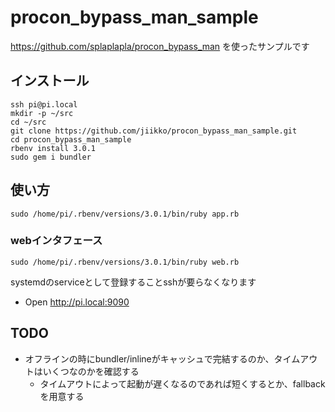 # procon_bypass_man_sample
https://github.com/splaplapla/procon_bypass_man を使ったサンプルです

## インストール
```
ssh pi@pi.local
mkdir -p ~/src
cd ~/src
git clone https://github.com/jiikko/procon_bypass_man_sample.git
cd procon_bypass_man_sample
rbenv install 3.0.1
sudo gem i bundler
```

## 使い方
```shell
sudo /home/pi/.rbenv/versions/3.0.1/bin/ruby app.rb
```

### webインタフェース

```shell
sudo /home/pi/.rbenv/versions/3.0.1/bin/ruby web.rb
```

systemdのserviceとして登録することsshが要らなくなります

* Open http://pi.local:9090

## TODO
* オフラインの時にbundler/inlineがキャッシュで完結するのか、タイムアウトはいくつなのかを確認する
    * タイムアウトによって起動が遅くなるのであれば短くするとか、fallbackを用意する
